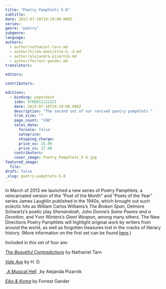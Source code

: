 ```yaml
---
title: "Poetry Pamphlets 5-8"
subtitle:
date: 2013-07-10T19:19:00.000Z
series:
genre: "poetry"
subgenre:
language:
authors:
  - author/nathaniel-tarn.md
  - author/hilda-doolittle-h.-d.md
  - author/alejandra-pizarnik.md
  - author/forrest-gander.md
translators:

editors:

contributors:

editions:
  - binding: paperback
    isbn: 9780811221221
    date: 2013-07-10T19:19:00.000Z
    description: "The second set of our revived poetry pamphlets "
    trim_size: ""
    page_count: "196"
    sales_data:
      forsale: false
      saleprice:
      shipping_charge:
      price_us: 35.00
      price_cn: 37.00
    contributors:
    cover_image: Poetry_Pamphlets_5-8.jpg
featured_image:
  file:
draft: false
_slug: poetry-pamphlets-5-8
---
```


In March of 2013 we launched a new series of Poetry Pamphlets, a reincarnated version of the “Poet of the Month” and “Poets of the Year” series James Laughlin published in the 1940s, which brought out such eclectic hits as William Carlos Williams’s _The Broken Span_, Delmore Schwartz’s poetic play _Shenandoah_, John Donne’s _Some Poems and a Devotion_, and Yvor Winters’s _Giant Weapon_, among many others. The New Directions Poetry Pamphlets will highlight original work by writers from around the world, as well as forgotten treasures lost in the cracks of literary history. (More information on the first set can be found [here](http://ndbooks.com/book/poetry-pamphlets).)

Included in this set of four are:

[_The Beautiful Contradictions_](http://ndbooks.com/book/the-beautiful-contradictions) by Nathaniel Tarn

[_Vale Ave_](http://ndbooks.com/book/vale-ave) by H. D.

_[A Musical Hell](http://ndbooks.com/book/a-musical-hell) _by Alejanda Pizarnik

[_Eiko & Koma_](http://ndbooks.com/book/eiko-koma) by Forrest Gander

